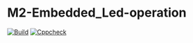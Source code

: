 # M2-Embedded_Led-operation
[![Build](https://github.com/gulamsuhail00/M2-Embedded_Led-operation/actions/workflows/compile.yml/badge.svg)](https://github.com/gulamsuhail00/M2-Embedded_Led-operation/actions/workflows/compile.yml)
[![Cppcheck](https://github.com/gulamsuhail00/M2-Embedded_Led-operation/actions/workflows/cppcheck.yml/badge.svg)](https://github.com/gulamsuhail00/M2-Embedded_Led-operation/actions/workflows/cppcheck.yml)
